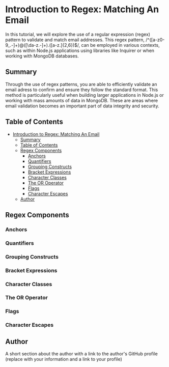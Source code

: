 # Introduction to Regex: Matching An Email

In this tutorial, we will explore the use of a regular expression (regex) pattern to validate and match email addresses. This regex pattern, /^([a-z0-9_\.-]+)@([\da-z\.-]+)\.([a-z\.]{2,6})$/, can be employed in various contexts, such as within Node.js applications using libraries like Inquirer or when working with MongoDB databases.

## Summary

Through the use of regex patterns, you are able to efficiently validate an email adress to confirm and ensure they follow the standard format. This method is particularly useful when building larger applications in Node.js or working with mass amounts of data in MongoDB. These are areas where email validation becomes an important part of data integrity and security. 

## Table of Contents

- [Introduction to Regex: Matching An Email](#introduction-to-regex-matching-an-email)
  - [Summary](#summary)
  - [Table of Contents](#table-of-contents)
  - [Regex Components](#regex-components)
    - [Anchors](#anchors)
    - [Quantifiers](#quantifiers)
    - [Grouping Constructs](#grouping-constructs)
    - [Bracket Expressions](#bracket-expressions)
    - [Character Classes](#character-classes)
    - [The OR Operator](#the-or-operator)
    - [Flags](#flags)
    - [Character Escapes](#character-escapes)
  - [Author](#author)

## Regex Components

### Anchors

### Quantifiers

### Grouping Constructs

### Bracket Expressions

### Character Classes

### The OR Operator

### Flags

### Character Escapes

## Author

A short section about the author with a link to the author's GitHub profile (replace with your information and a link to your profile)
